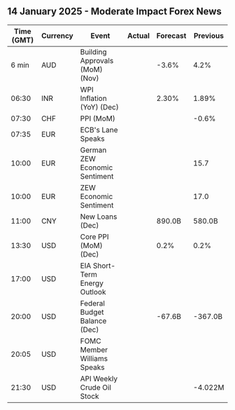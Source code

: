 ## 14 January 2025 - Moderate Impact Forex News

| Time (GMT) | Currency | Event | Actual | Forecast | Previous |
|------|----------|-------|--------|----------|----------|
| 6 min | AUD | Building Approvals (MoM) (Nov) |  | -3.6% | 4.2% |
| 06:30 | INR | WPI Inflation (YoY) (Dec) |  | 2.30% | 1.89% |
| 07:30 | CHF | PPI (MoM) |  |  | -0.6% |
| 07:35 | EUR | ECB's Lane Speaks |  |  |  |
| 10:00 | EUR | German ZEW Economic Sentiment |  |  | 15.7 |
| 10:00 | EUR | ZEW Economic Sentiment |  |  | 17.0 |
| 11:00 | CNY | New Loans (Dec) |  | 890.0B | 580.0B |
| 13:30 | USD | Core PPI (MoM) (Dec) |  | 0.2% | 0.2% |
| 17:00 | USD | EIA Short-Term Energy Outlook |  |  |  |
| 20:00 | USD | Federal Budget Balance (Dec) |  | -67.6B | -367.0B |
| 20:05 | USD | FOMC Member Williams Speaks |  |  |  |
| 21:30 | USD | API Weekly Crude Oil Stock |  |  | -4.022M |

